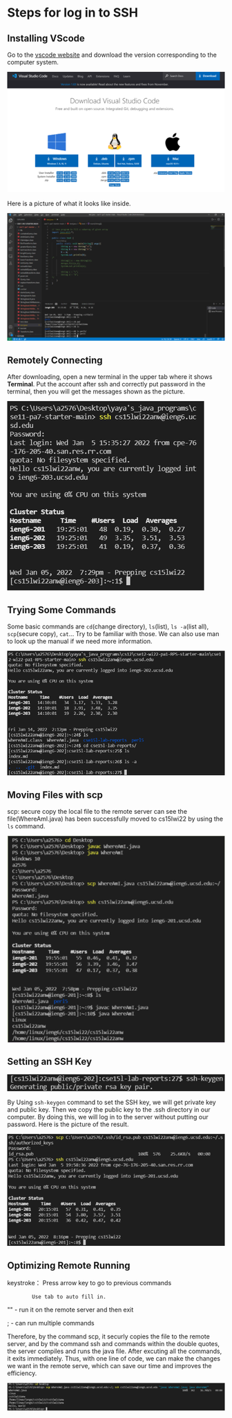 # Steps for log in to SSH


## Installing VScode

Go to the [vscode website](https://code.visualstudio.com/) and download the version corresponding to the computer system.

![lab2screenshot](vscodedownload.png)

Here is a picture of what it looks like inside.

![lab2screenshot](vscode.png)

## Remotely Connecting

After downloading, open a new terminal in the upper tab where it shows **Terminal**.
Put the account after ssh and correctly put password in the terminal, then you will get the messages shown as the picture.

![lab2screenshot](loginssh.png)

## Trying Some Commands

Some basic commands are `cd`(change directory), `ls`(list), `ls -a`(list all), `scp`(secure copy), `cat`... Try to be familiar with those. We can also use man to look up the manual if we need more information.

![lab2screenshot](command.png)

## Moving Files with scp

scp: secure copy the local file to the remote server
can see the file(WhereAmI.java) has been successfully moved to cs15lwi22 by using the `ls` command.

![lab2screenshot](scp.png)

## Setting an SSH Key

![lab2screenshot](ssh-keygen.png)

By Using `ssh-keygen` command to set the SSH key, we will get private key and public key. Then we copy the public key to the .ssh directory in our computer. By doing this, we will log in to the server without putting our password. Here is the picture of the result.

![lab2screenshot](sshkey.png)

## Optimizing Remote Running

keystroke： Press arrow key to go to previous commands

            Use tab to auto fill in.

"" - run it on the remote server and then exit

; - can run multiple commands

Therefore, by the command scp, it securly copies the file to the remote server, and by the command ssh and commands within the double quotes, the server compiles and runs the java file. After excuting all the commands, it exits immediately. Thus, with one line of code, we can make the changes we want in the remote serve, which can save our time and improves the efficiency.

![lab2screenshot](efficiency.png)
